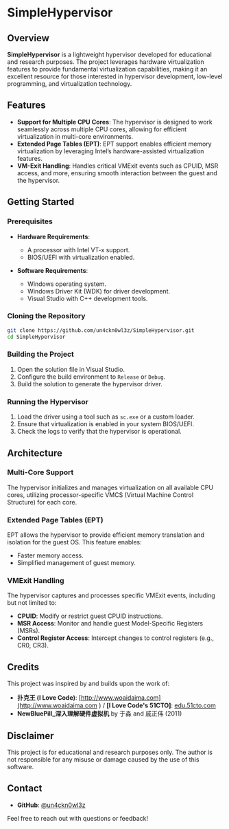 # SimpleHypervisor

## Overview

**SimpleHypervisor** is a lightweight hypervisor developed for educational and research purposes. The project leverages hardware virtualization features to provide fundamental virtualization capabilities, making it an excellent resource for those interested in hypervisor development, low-level programming, and virtualization technology.

## Features

- **Support for Multiple CPU Cores**: The hypervisor is designed to work seamlessly across multiple CPU cores, allowing for efficient virtualization in multi-core environments.
- **Extended Page Tables (EPT)**: EPT support enables efficient memory virtualization by leveraging Intel’s hardware-assisted virtualization features.
- **VM-Exit Handling**: Handles critical VMExit events such as CPUID, MSR access, and more, ensuring smooth interaction between the guest and the hypervisor.

## Getting Started

### Prerequisites

- **Hardware Requirements**:
  - A processor with Intel VT-x support.
  - BIOS/UEFI with virtualization enabled.
  
- **Software Requirements**:
  - Windows operating system.
  - Windows Driver Kit (WDK) for driver development.
  - Visual Studio with C++ development tools.

### Cloning the Repository

```bash
git clone https://github.com/un4ckn0wl3z/SimpleHypervisor.git
cd SimpleHypervisor
```

### Building the Project

1. Open the solution file in Visual Studio.
2. Configure the build environment to `Release` or `Debug`.
3. Build the solution to generate the hypervisor driver.

### Running the Hypervisor

1. Load the driver using a tool such as `sc.exe` or a custom loader.
2. Ensure that virtualization is enabled in your system BIOS/UEFI.
3. Check the logs to verify that the hypervisor is operational.

## Architecture

### Multi-Core Support
The hypervisor initializes and manages virtualization on all available CPU cores, utilizing processor-specific VMCS (Virtual Machine Control Structure) for each core.

### Extended Page Tables (EPT)
EPT allows the hypervisor to provide efficient memory translation and isolation for the guest OS. This feature enables:
- Faster memory access.
- Simplified management of guest memory.

### VMExit Handling
The hypervisor captures and processes specific VMExit events, including but not limited to:
- **CPUID**: Modify or restrict guest CPUID instructions.
- **MSR Access**: Monitor and handle guest Model-Specific Registers (MSRs).
- **Control Register Access**: Intercept changes to control registers (e.g., CR0, CR3).

## Credits

This project was inspired by and builds upon the work of:
- **扑克王 (I Love Code)**: [http://www.woaidaima.com](http://www.woaidaima.com ) / **[I Love Code's 51CTO]**: [edu.51cto.com](https://edu.51cto.com/course/14417.html)
- **NewBluePill_深入理解硬件虚拟机** by 于淼 and 戚正伟 (2011)

## Disclaimer

This project is for educational and research purposes only. The author is not responsible for any misuse or damage caused by the use of this software.

## Contact

- **GitHub**: [@un4ckn0wl3z](https://github.com/un4ckn0wl3z)

Feel free to reach out with questions or feedback!

